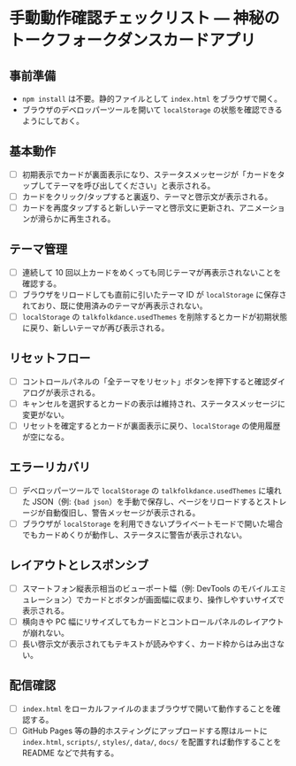 # 手動動作確認チェックリスト — 神秘のトークフォークダンスカードアプリ

## 事前準備
- `npm install` は不要。静的ファイルとして `index.html` をブラウザで開く。
- ブラウザのデベロッパーツールを開いて `localStorage` の状態を確認できるようにしておく。

## 基本動作
- [ ] 初期表示でカードが裏面表示になり、ステータスメッセージが「カードをタップしてテーマを呼び出してください」と表示される。
- [ ] カードをクリック/タップすると裏返り、テーマと啓示文が表示される。
- [ ] カードを再度タップすると新しいテーマと啓示文に更新され、アニメーションが滑らかに再生される。

## テーマ管理
- [ ] 連続して 10 回以上カードをめくっても同じテーマが再表示されないことを確認する。
- [ ] ブラウザをリロードしても直前に引いたテーマ ID が `localStorage` に保存されており、既に使用済みのテーマが再表示されない。
- [ ] `localStorage` の `talkfolkdance.usedThemes` を削除するとカードが初期状態に戻り、新しいテーマが再び表示される。

## リセットフロー
- [ ] コントロールパネルの「全テーマをリセット」ボタンを押下すると確認ダイアログが表示される。
- [ ] キャンセルを選択するとカードの表示は維持され、ステータスメッセージに変更がない。
- [ ] リセットを確定するとカードが裏面表示に戻り、`localStorage` の使用履歴が空になる。

## エラーリカバリ
- [ ] デベロッパーツールで `localStorage` の `talkfolkdance.usedThemes` に壊れた JSON（例: `{bad json`）を手動で保存し、ページをリロードするとストレージが自動復旧し、警告メッセージが表示される。
- [ ] ブラウザが `localStorage` を利用できないプライベートモードで開いた場合でもカードめくりが動作し、ステータスに警告が表示されない。

## レイアウトとレスポンシブ
- [ ] スマートフォン縦表示相当のビューポート幅（例: DevTools のモバイルエミュレーション）でカードとボタンが画面幅に収まり、操作しやすいサイズで表示される。
- [ ] 横向きや PC 幅にリサイズしてもカードとコントロールパネルのレイアウトが崩れない。
- [ ] 長い啓示文が表示されてもテキストが読みやすく、カード枠からはみ出さない。

## 配信確認
- [ ] `index.html` をローカルファイルのままブラウザで開いて動作することを確認する。
- [ ] GitHub Pages 等の静的ホスティングにアップロードする際はルートに `index.html`, `scripts/`, `styles/`, `data/`, `docs/` を配置すれば動作することを README などで共有する。
